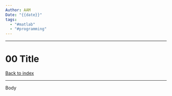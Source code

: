 ```yaml
---
Author: AAM
Date: "{{date}}"
tags:
  - "#matlab"
  - "#programming"
---
```

---
# 00 Title

[Back to index](../index.md)

---

Body